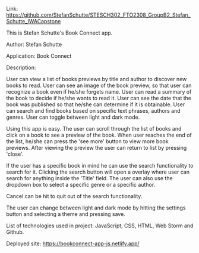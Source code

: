 Link: https://github.com/StefanSchutte/STESCH302_FTO2308_GroupB2_Stefan_Schutte_IWACapstone

This is Stefan Schutte's Book Connect app.

Author: Stefan Schutte

Application: Book Connect

Description:

User can view a list of books previews by title and author to discover new books to read.
User can see an image of the book preview, so that user can recognize a book even if he/she forgets name.
User can read a summary of the book to decide if he/she wants to read it.
User can see the date that the book was published so that he/she can determine if it is obtainable.
User can search and find books based on specific text phrases, authors and genres.
User can toggle between light and dark mode.

Using this app is easy. The user can scroll through the list of books and click on a book to see a preview of the book. 
When user reaches the end of the list, he/she can press the 'see more' button to view more book previews. 
After viewing the preview the user can return to list by pressing 'close'.

If the user has a specific book in mind he can use the search functionality to search for it. 
Clicking the search button will open a overlay where user can search for anything inside the 'Title' field.
The user can also use the dropdown box to select a specific genre or a specific author.

Cancel can be hit to quit out of the search functionality.

The user can change between light and dark mode by hitting the settings button and selecting a theme and pressing save.

List of technologies used in project: JavaScript, CSS, HTML, Web Storm and Github.

Deployed site: https://bookconnect-app-js.netlify.app/
